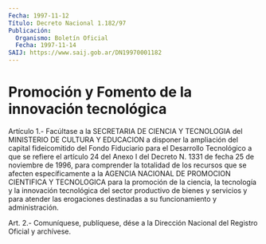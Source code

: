 ```yaml
---
Fecha: 1997-11-12
Título: Decreto Nacional 1.182/97
Publicación:
  Organismo: Boletín Oficial
  Fecha: 1997-11-14
SAIJ: https://www.saij.gob.ar/DN19970001182
---
```

# Promoción y Fomento de la innovación tecnológica

<a id="1"></a>
Artículo  1.-  Facúltase a la SECRETARIA DE CIENCIA Y TECNOLOGIA del MINISTERIO DE CULTURA  Y  EDUCACION    a  disponer la ampliación del capital  fideicomitido  del  Fondo  Fiduciario  para  el  Desarrollo Tecnológico a que se refiere el artículo  24 del Anexo I del Decreto N.  1331  de  fecha  25  de  noviembre de 1996, para  comprender  la totalidad  de  los recursos que  se  afecten  específicamente  a  la AGENCIA NACIONAL  DE  PROMOCION  CIENTIFICA  Y  TECNOLOGICA  para la promoción  de  la ciencia, la tecnología y la innovación tecnológica del sector productivo  de  bienes  y  servicios  y  para atender las erogaciones    destinadas  a  su  funcionamiento  y  administración.

<a id="2"></a>
Art.  2.-  Comuníquese, publíquese, dése a la Dirección Nacional del Registro Oficial y archívese.
